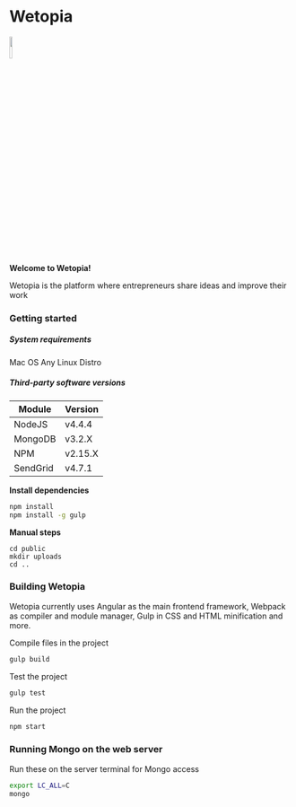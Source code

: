 # Wetopia

<img src="http://wetopia.co/static/img/wetopia_w.png" width="10%" height="10%" style= "horizontal-align:middle;">

**Welcome to Wetopia!**

Wetopia is the platform where entrepreneurs share ideas and improve their work

### Getting started

##### System requirements

Mac OS
Any Linux Distro

##### Third-party software versions

| Module   | Version  |
| -------- | -------- |
| NodeJS   | v4.4.4   |
| MongoDB  | v3.2.X   |
| NPM      | v2.15.X  |
| SendGrid | v4.7.1   |

**Install dependencies**

```bash
npm install
npm install -g gulp
```

**Manual steps**
```
cd public
mkdir uploads
cd ..
```

### Building Wetopia

Wetopia currently uses Angular as the main frontend framework, Webpack as compiler and module manager, Gulp in CSS and HTML minification and more.

Compile files in the project
```bash
gulp build
```

Test the project
```bash
gulp test
```

Run the project
```bash
npm start
```

### Running Mongo on the web server

Run these on the server terminal for Mongo access
```bash
export LC_ALL=C
mongo
```
